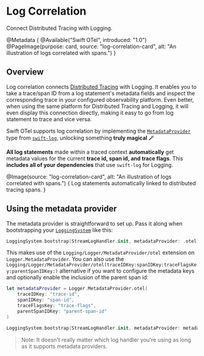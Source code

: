 # Log Correlation

Connect Distributed Tracing with Logging.

@Metadata {
    @Available("Swift OTel", introduced: "1.0")
    @PageImage(purpose: card, source: "log-correlation-card", alt: "An illustration of logs correlated with spans.")
}

## Overview

Log correlation connects [Distributed Tracing](<doc:tracing>) with Logging.
It enables you to take a trace/span ID from a log statement's metadata fields and inspect the corresponding trace in
your configured observability platform. Even better, when using the same platform for Distributed Tracing and Logging,
it will even display this connection directly, making it easy to go from log statement to trace and vice versa.

Swift OTel supports log correlation by implementing the
[`MetadataProvider`](https://swiftpackageindex.com/apple/swift-log/1.5.3/documentation/logging/logger/metadataprovider-swift.struct)
type from [`swift-log`](https://github.com/apple/swift-log), unlocking something **truly magical 🪄**

**All log statements** made within a traced context **automatically** get metadata values for the current **trace id,
span id, and trace flags**. This **includes all of your dependencies** that use `swift-log` for Logging.

@Image(source: "log-correlation-card", alt: "An illustration of logs correlated with spans.") {
    Log statements automatically linked to distributed tracing spans.
}

## Using the metadata provider

The metadata provider is straightforward to set up. Pass it along when bootstrapping your
[`LoggingSystem`](https://swiftpackageindex.com/apple/swift-log/1.5.3/documentation/logging/loggingsystem) like this:

```swift
LoggingSystem.bootstrap(StreamLogHandler.init, metadataProvider: .otel)
```

This makes use of the ``Logging/Logger/MetadataProvider/otel`` extension on `Logger.MetadataProvider`. You can also
use the ``Logging/Logger/MetadataProvider/otel(traceIDKey:spanIDKey:traceFlagsKey:parentSpanIDKey:)`` alternative if
you want to configure the metadata keys and optionally enable the inclusion of the parent span id:

```swift
let metadataProvider = Logger.MetadataProvider.otel(
    traceIDKey: "trace-id",
    spanIDKey: "span-id",
    traceFlagsKey: "trace-flags",
    parentSpanIDKey: "parent-span-id"
)

LoggingSystem.bootstrap(StreamLogHandler.init, metadataProvider: metadataProvider)
```

> Note: It doesn't really matter which log handler you're using as long as it supports metadata providers.
